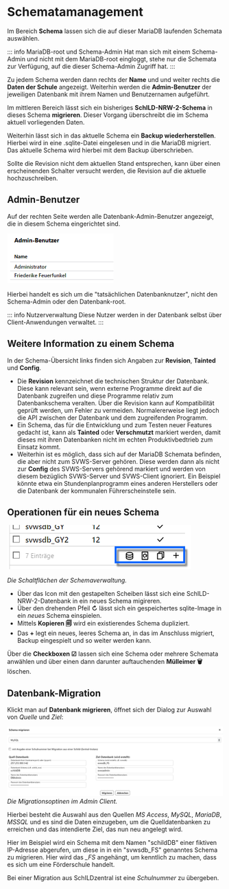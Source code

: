 # Schematamanagement

Im Bereich **Schema** lassen sich die auf dieser MariaDB laufenden Schemata auswählen.

::: info MariaDB-root und Schema-Admin
Hat man sich mit einem Schema-Admin und nicht mit dem MariaDB-root eingloggt, stehe nur die Schemata zur Verfügung, auf die dieser Schema-Admin Zugriff hat.
:::

Zu jedem Schema werden dann rechts der **Name** und und weiter rechts die **Daten der Schule** angezeigt. Weiterhin werden die **Admin-Benutzer** der jeweiligen Datenbank mit ihrem Namen und Benutzernamen aufgeführt. 

Im mittleren Bereich lässt sich ein bisheriges **SchILD-NRW-2-Schema** in dieses Schema **migrieren**. Dieser Vorgang überschreibt die im Schema aktuell vorliegenden Daten.

Weiterhin lässt sich in das aktuelle Schema ein **Backup wiederherstellen**. Hierbei wird in eine .sqlite-Datei eingelesen und in die MariaDB migriert. Das aktuelle Schema wird hierbei mit dem Backup überschrieben.

Sollte die Revision nicht dem aktuellen Stand entsprechen, kann über einen erscheinenden Schalter versucht werden, die Revision auf die aktuelle hochzuschreiben.

## Admin-Benutzer

Auf der rechten Seite werden alle Datenbank-Admin-Benutzer angezeigt, die in diesem Schema eingerichtet sind.

![Liste der Admin-Benutzer](./graphics/SVWS_adminclient_admins.png "Die Liste der gesetzten Admin-Benutzer in der Datenbank.")

Hierbei handelt es sich um die "tatsächlichen Datenbanknutzer", nicht den Schema-Admin oder den Datenbank-root.

::: info Nutzerverwaltung
Diese Nutzer werden in der Datenbank selbst über Client-Anwendungen verwaltet.
:::

## Weitere Information zu einem Schema

In der Schema-Übersicht links finden sich Angaben zur **Revision**, **Tainted** und **Config**.

* Die **Revision** kennzeichnet die technischen Struktur der Datenbank. Diese kann relevant sein, wenn externe Programme direkt auf die Datenbank zugreifen und diese Programme relativ zum Datenbankschema veralten. Über die Revision kann auf Kompatibilität geprüft werden, um Fehler zu vermeiden. Normalererweise liegt jedoch die API zwischen der Datenbank und dem zugreifenden Programm.
* Ein Schema, das für die Entwicklung und zum Testen neuer Features gedacht ist, kann als  **Tainted** oder **Verschmutzt** markiert werden, damit dieses mit ihren Datenbanken nicht im echten Produktivbedtrieb zum Einsatz kommt.
* Weiterhin ist es möglich, dass sich auf der MariaDB Schemata befinden, die aber nicht zum SVWS-Server gehören. Diese werden dann als nicht zur **Config** des SVWS-Servers gehörend markiert und werden von diesem bezüglich SVWS-Server und SVWS-Client ignoriert. Ein Beispiel könnte etwa ein Stundenplanprogramm eines anderen Herstellers oder die Datenbank der kommunalen Führerscheinstelle sein.

## Operationen für ein neues Schema

![Die Buttons unter einem Schema](./graphics/SVWS_adminclient_Schemabuttons.png "Die Buttons von links nach rechts: Migrieren, sqlite-image einspielen, Schema kopieren, Neues Schema anlegen.")

*Die Schaltflächen der Schemaverwaltung.*

* Über das Icon mit den gestapelten Scheiben lässt sich eine SchILD-NRW-2-Datenbank in ein neues Schema migireren.
* Über den drehenden Pfeil **↻** lässt sich ein gespeichertes sqlite-Image in ein *neues* Schema einspielen.
* Mittels **Kopieren 🗐** wird ein existierendes Schema dupliziert. 
* Das **+** legt ein neues, leeres Schema an, in das im Anschluss migriert, Backup eingespielt und so weiter werden kann.

Über die **Checkboxen ☑** lassen sich eine Schema oder mehrere Schemata anwählen und über einen dann darunter auftauchenden **Mülleimer 🗑** löschen.

## Datenbank-Migration
Klickt man auf **Datenbank migrieren**, öffnet sich der Dialog zur Auswahl von *Quelle* und *Ziel*:

![Migration einer Datenbank aus Acess, MySQL, Maria DB, MSSQL](./graphics/SVWS_adminclient_migration.png "Migration einer Datenbank aus MS Access, MySQL, Maria DB, MSSQL: Geben Sie die Daten für Quelle und Ziel ein.")
*Die Migrationsoptinen im Admin Client.*

Hierbei besteht die Auswahl aus den Quellen *MS Access*, *MySQL*, *MariaDB*, *MSSQL* und es sind die Daten einzugeben, um die Quelldatenbanken zu erreichen und das intendierte Ziel, das nun neu angelegt wird.

Hier im Beispiel wird ein Schema mit dem Namen "schildDB" einer fiktiven IP-Adresse abgerufen, um diese in in ein "svwsdb_FS" genanntes Schema zu migrieren. Hier wird das *_FS* angehängt, um kenntlich zu machen, dass es sich um eine Förderschule handelt.

Bei einer Migration aus SchILDzentral ist eine *Schulnummer* zu übergeben.